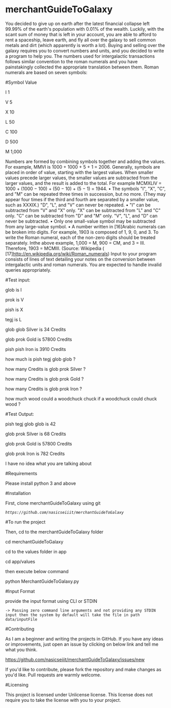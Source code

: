 # merchantGuideToGalaxy

You decided to give up on earth after the latest financial collapse left 99.99% of the earth's population with 0.01% of the wealth. Luckily, with the scant sum of money that is left in your account, you are able to afford to rent a spaceship, leave earth, and fly all over the galaxy to sell common metals and dirt (which apparently is worth a lot).
Buying and selling over the galaxy requires you to convert numbers and units, and you decided to write a program to help you.
The numbers used for intergalactic transactions follows similar convention to the roman numerals and you have painstakingly collected the appropriate translation between them.
Roman numerals are based on seven symbols:
 
#Symbol Value

I 1

V 5

X 10

L 50

C 100

D 500

M 1,000

Numbers are formed by combining symbols together and adding the values. For example, MMVI is 1000 + 1000 + 5 + 1 = 2006. Generally, symbols are placed in order of value, starting with the largest values. When smaller values precede larger values, the smaller values are subtracted from the larger values, and the result is added to the total. For example MCMXLIV = 1000 + (1000 − 100) + (50 − 10) + (5 − 1) = 1944.
• The symbols "I", "X", "C", and "M" can be repeated three times in succession, but no more. (They may appear four times if the third and fourth are separated by a smaller value, such as XXXIX.) "D", "L", and "V" can never be repeated.
• "I" can be subtracted from "V" and "X" only. "X" can be subtracted from "L" and "C" only. "C" can be subtracted from "D" and "M" only. "V", "L", and "D" can never be subtracted.
• Only one small-value symbol may be subtracted from any large-value symbol.
• A number written in [16]Arabic numerals can be broken into digits. For example, 1903 is composed of 1, 9, 0, and 3. To write the Roman numeral,
each of the non-zero digits should be treated separately. Inthe above
example, 1,000 = M, 900 = CM, and 3 = III. Therefore, 1903 = MCMIII. (Source: Wikipedia ( [17]http://en.wikipedia.org/wiki/Roman_numerals)
Input to your program consists of lines of text detailing your notes on the conversion between intergalactic units and roman numerals.
You are expected to handle invalid queries appropriately.

#Test input:

glob is I

prok is V

pish is X

tegj is L

glob glob Silver is 34 Credits

glob prok Gold is 57800 Credits

pish pish Iron is 3910 Credits

how much is pish tegj glob glob ?

how many Credits is glob prok Silver ?

how many Credits is glob prok Gold ?

how many Credits is glob prok Iron ?

how much wood could a woodchuck chuck if a woodchuck could chuck wood ?

#Test Output:

pish tegj glob glob is 42

glob prok Silver is 68 Credits

glob prok Gold is 57800 Credits

glob prok Iron is 782 Credits

I have no idea what you are talking about

#Requirements

Please install python 3 and above

#Installation

First, clone merchantGuideToGalaxy using git

_`https://github.com/nasicseiiit/merchantGuideToGalaxy`_


#To run the project

Then, cd to the merchantGuideToGalaxy folder 
 
 cd merchantGuideToGalaxy
 
 cd to the values folder in app
 
 cd app/values
 
 then execute below command
 
 python MerchantGuideToGalaxy.py

#Input Format

provide the input format using CLI or STDIN

`-> Passing zero command line arguments and not providing any STDIN input then the system by default will take the file in path  data/inputFile`

#Contributing

As I am a beginner and writing the projects in GitHub. 
If you have any ideas or improvements, just open an issue by clicking on below link and tell me what you think.

https://github.com/nasicseiiit/merchantGuideToGalaxy/issues/new

If you'd like to contribute, please fork the repository and make changes as you'd like. Pull requests are warmly welcome.

#Licensing

This project is licensed under Unlicense license. This license does not require you to take the license with you to your project. 
